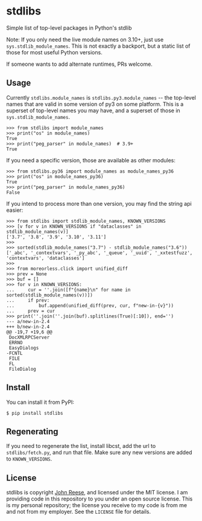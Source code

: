 # stdlibs

Simple list of top-level packages in Python's stdlib

Note: If you only need the live module names on 3.10+, just use
`sys.stdlib_module_names`.  This is not exactly a backport, but a static list of
those for most useful Python versions.

If someone wants to add alternate runtimes, PRs welcome.


Usage
-----

Currently `stdlibs.module_names` is `stdlibs.py3.module_names` -- the top-level
names that are valid in some version of py3 on some platform.  This is a
superset of top-level names you may have, and a superset of those in
`sys.stdlib_module_names`.

```pycon
>>> from stdlibs import module_names
>>> print("os" in module_names)
True
>>> print("peg_parser" in module_names)  # 3.9+
True

```

If you need a specific version, those are available as other modules:

```pycon
>>> from stdlibs.py36 import module_names as module_names_py36
>>> print("os" in module_names_py36)
True
>>> print("peg_parser" in module_names_py36)
False

```

If you intend to process more than one version, you may find the string api
easier:

```pycon
>>> from stdlibs import stdlib_module_names, KNOWN_VERSIONS
>>> [v for v in KNOWN_VERSIONS if "dataclasses" in stdlib_module_names(v)]
['3.7', '3.8', '3.9', '3.10', '3.11']
>>>
>>> sorted(stdlib_module_names("3.7") - stdlib_module_names("3.6"))
['_abc', '_contextvars', '_py_abc', '_queue', '_uuid', '_xxtestfuzz', 'contextvars', 'dataclasses']
>>>
>>> from moreorless.click import unified_diff
>>> prev = None
>>> buf = []
>>> for v in KNOWN_VERSIONS:
...     cur = ''.join([f"{name}\n" for name in sorted(stdlib_module_names(v))])
...     if prev:
...         buf.append(unified_diff(prev, cur, f"new-in-{v}"))
...     prev = cur
>>> print(''.join(''.join(buf).splitlines(True)[:10]), end='')
--- a/new-in-2.4
+++ b/new-in-2.4
@@ -19,7 +19,6 @@
 DocXMLRPCServer
 ERRNO
 EasyDialogs
-FCNTL
 FILE
 FL
 FileDialog

```

Install
-------

You can install it from PyPI:

```shell-session
$ pip install stdlibs
```


Regenerating
------------

If you need to regenerate the list, install libcst, add the url to
`stdlibs/fetch.py`, and run that file.  Make sure any new versions are added to
`KNOWN_VERSIONS`.


License
-------

stdlibs is copyright [John Reese](https://jreese.sh), and licensed under
the MIT license.  I am providing code in this repository to you under an open
source license.  This is my personal repository; the license you receive to
my code is from me and not from my employer. See the `LICENSE` file for details.

